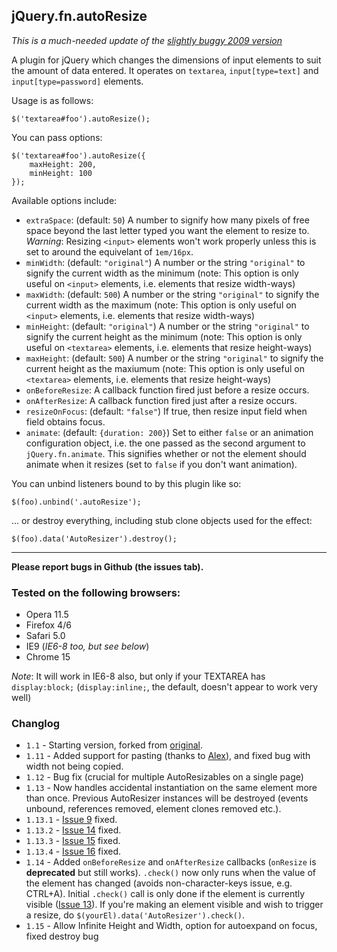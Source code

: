 ## jQuery.fn.autoResize

*This is a much-needed update of the [slightly buggy 2009 version](http://james.padolsey.com/javascript/jquery-plugin-autoresize/)*

A plugin for jQuery which changes the dimensions of input elements to suit the amount of data entered. It operates on `textarea`, `input[type=text]` and `input[type=password]` elements.

Usage is as follows:

	$('textarea#foo').autoResize();

You can pass options:

	$('textarea#foo').autoResize({
		maxHeight: 200,
		minHeight: 100
	});

Available options include:

 * `extraSpace`: (default: `50`) A number to signify how many pixels of free space beyond the last letter typed you want the element to resize to. *Warning*: Resizing `<input>` elements won't work properly unless this is set to around the equivelant of `1em/16px`. 
 * `minWidth`: (default: `"original"`) A number or the string `"original"` to signify the current width as the minimum (note: This option is only useful on `<input>` elements, i.e. elements that resize width-ways)
 * `maxWidth`: (default: `500`) A number or the string `"original"` to signify the current width as the maximum (note: This option is only useful on `<input>` elements, i.e. elements that resize width-ways)
 * `minHeight`: (default: `"original"`) A number or the string `"original"` to signify the current height as the minimum (note: This option is only useful on `<textarea>` elements, i.e. elements that resize height-ways)
 * `maxHeight`: (default: `500`) A number or the string `"original"` to signify the current height as the maxiumum (note: This option is only useful on `<textarea>` elements, i.e. elements that resize height-ways)
 * `onBeforeResize`: A callback function fired just before a resize occurs.
 * `onAfterResize`: A callback function fired just after a resize occurs.
 * `resizeOnFocus`: (default: `"false"`) If true, then resize input field when field obtains focus.
 * `animate`: (default: `{duration: 200}`) Set to either `false` or an animation configuration object, i.e. the one passed as the second argument to `jQuery.fn.animate`. This signifies whether or not the element should animate when it resizes (set to `false` if you don't want animation).

 You can unbind listeners bound to by this plugin like so:

 	$(foo).unbind('.autoResize');

... or destroy everything, including stub clone objects used for the effect:

	$(foo).data('AutoResizer').destroy();

---

**Please report bugs in Github (the issues tab).**

### Tested on the following browsers:

 * Opera 11.5
 * Firefox 4/6
 * Safari 5.0
 * IE9 (*IE6-8 too, but see below*)
 * Chrome 15

*Note*: It will work in IE6-8 also, but only if your TEXTAREA has `display:block;` (`display:inline;`, the default, doesn't appear to work very well)

### Changlog

 * `1.1` - Starting version, forked from [original](http://james.padolsey.com/demos/plugins/jQuery/autoresize.jquery.js).
 * `1.11` - Added support for pasting (thanks to [Alex](https://github.com/jamespadolsey/jQuery.fn.autoResize/pull/2)), and fixed bug with width not being copied.
 * `1.12` - Bug fix (crucial for multiple AutoResizables on a single page)
 * `1.13` - Now handles accidental instantiation on the same element more than once. Previous AutoResizer instances will be destroyed (events unbound, references removed, element clones removed etc.).
 * `1.13.1` - [Issue 9](https://github.com/jamespadolsey/jQuery.fn.autoResize/issues/9) fixed.
 * `1.13.2` - [Issue 14](https://github.com/jamespadolsey/jQuery.fn.autoResize/issues/14) fixed.
 * `1.13.3` - [Issue 15](https://github.com/jamespadolsey/jQuery.fn.autoResize/issues/15) fixed.
 * `1.13.4` - [Issue 16](https://github.com/jamespadolsey/jQuery.fn.autoResize/issues/16) fixed.
 * `1.14` - Added `onBeforeResize` and `onAfterResize` callbacks (`onResize` is **deprecated** but still works). `.check()` now only runs when the value of the element has changed (avoids non-character-keys issue, e.g. CTRL+A). Initial `.check()` call is only done if the element is currently visible ([Issue 13](https://github.com/jamespadolsey/jQuery.fn.autoResize/issues/13)). If you're making an element visible and wish to trigger a resize, do `$(yourEl).data('AutoResizer').check()`.
 * `1.15` - Allow Infinite Height and Width, option for autoexpand on focus, fixed destroy bug
